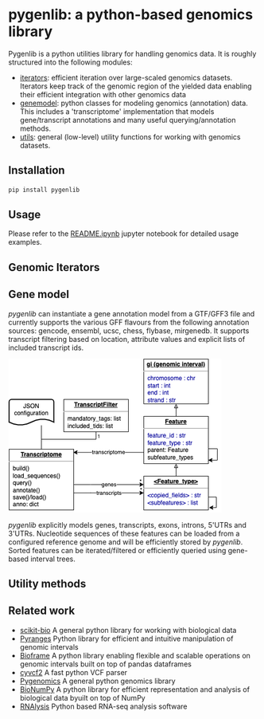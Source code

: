 # pygenlib: a python-based genomics library

Pygenlib is a python utilities library for handling genomics data.
It is roughly structured into the following modules:

- [iterators](#genomic-iterators): efficient iteration over large-scaled genomics datasets. Iterators keep track of the genomic region of the
  yielded data enabling their efficient integration with other genomics data
- [genemodel](#gene-model): python classes for modeling genomics (annotation) data. This includes a 'transcriptome' implementation 
  that models gene/transcript annotations and many useful querying/annotation methods.
- [utils](#utility-methods): general (low-level) utility functions for working with genomics datasets.

## Installation

```bash
pip install pygenlib
```

## Usage

Please refer to the
[README.ipynb](notebooks%2FREADME.ipynb)
jupyter notebook for detailed usage examples.

## Genomic Iterators 



## Gene model

_pygenlib_ can instantiate a gene annotation model from a GTF/GFF3 file and currently supports the various GFF flavours
from the following annotation sources: gencode, ensembl, ucsc, chess, flybase, mirgenedb. It supports transcript filtering based on location, attribute 
values and explicit lists of included transcript ids.

![transcriptome datamodel](notebooks/pygenlib_transcriptome.png "Transcriptome datamodel")

_pygenlib_ explicitly models genes, transcripts, exons, introns, 5'UTRs and 3'UTRs. 
Nucleotide sequences of these features can be loaded from a configured reference genome and will be 
efficiently stored by _pygenlib_. Sorted features can be iterated/filtered or efficiently queried
using gene-based interval trees.

## Utility methods



## Related work

- [scikit-bio](https://github.com/biocore/scikit-bio) A general python library for working with biological data
- [Pyranges](https://pyranges.readthedocs.io/en/latest/index.html) Python library for efficient and intuitive manipulation of genomic intervals
- [Bioframe](https://bioframe.readthedocs.io/) A python library enabling flexible and scalable operations on genomic intervals built on top of pandas dataframes 
- [cyvcf2](https://brentp.github.io/cyvcf2/) A fast python VCF parser
- [Pygenomics](https://gitlab.com/gtamazian/pygenomics) A general python genomics library
- [BioNumPy](https://bionumpy.github.io/bionumpy/) A python library for efficient representation and analysis of biological data byuilt on top of NumPy
- [RNAlysis](https://guyteichman.github.io/RNAlysis/build/index.html) Python based RNA-seq analysis software 
